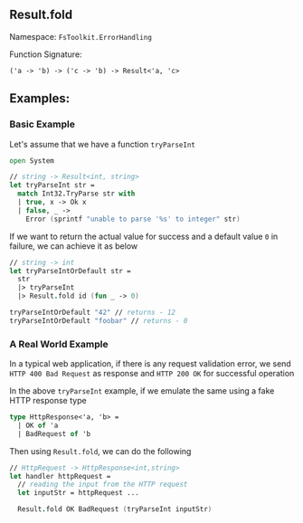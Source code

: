 ## Result.fold

Namespace: `FsToolkit.ErrorHandling`

Function Signature:

```
('a -> 'b) -> ('c -> 'b) -> Result<'a, 'c>
```

## Examples:

### Basic Example

Let's assume that we have a function `tryParseInt`

```fsharp
open System

// string -> Result<int, string>
let tryParseInt str =
  match Int32.TryParse str with
  | true, x -> Ok x
  | false, _ -> 
    Error (sprintf "unable to parse '%s' to integer" str)
```

If we want to return the actual value for success and a default value `0` in failure, we can achieve it as below

```fsharp
// string -> int
let tryParseIntOrDefault str =
  str
  |> tryParseInt
  |> Result.fold id (fun _ -> 0)

tryParseIntOrDefault "42" // returns - 12
tryParseIntOrDefault "foobar" // returns - 0
```

### A Real World Example

In a typical web application, if there is any request validation error, we send `HTTP 400 Bad Request` as response and `HTTP 200 OK` for successful operation

In the above `tryParseInt` example, if we emulate the same using a fake HTTP response type

```fsharp
type HttpResponse<'a, 'b> =
  | OK of 'a
  | BadRequest of 'b
```

Then using `Result.fold`, we can do the following

```fsharp
// HttpRequest -> HttpResponse<int,string>
let handler httpRequest =
  // reading the input from the HTTP request
  let inputStr = httpRequest ... 

  Result.fold OK BadRequest (tryParseInt inputStr)
```


